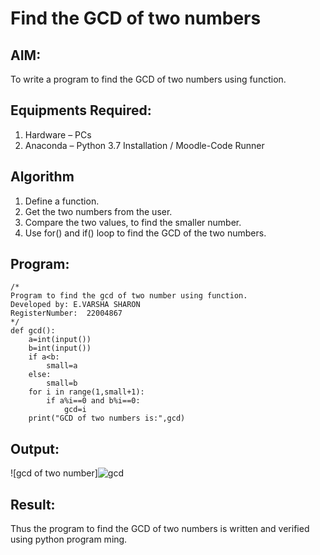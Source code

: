 # Find the GCD of two numbers

## AIM:
To write a program to find the GCD of two numbers using function.

## Equipments Required:
1. Hardware – PCs
2. Anaconda – Python 3.7 Installation / Moodle-Code Runner

## Algorithm
1. Define a function.
2. Get the two numbers from the user.
3. Compare the two values, to find the smaller number.
4. Use for() and if() loop to find the GCD of the two numbers.

## Program:
```
/*
Program to find the gcd of two number using function.
Developed by: E.VARSHA SHARON
RegisterNumber:  22004867
*/
def gcd():
    a=int(input())
    b=int(input())
    if a<b:
        small=a
    else:
        small=b
    for i in range(1,small+1):
        if a%i==0 and b%i==0:
            gcd=i
    print("GCD of two numbers is:",gcd)
```

## Output:
![gcd of two number]![gcd](https://user-images.githubusercontent.com/98278161/212604724-91dad4e8-366e-48dd-81fe-84203b192743.png)



## Result:
Thus the program to find the GCD of two numbers is written and verified using python program
ming.
